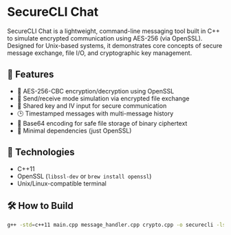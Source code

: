 # SecureCLI Chat

SecureCLI Chat is a lightweight, command-line messaging tool built in C++ to simulate encrypted communication using AES-256 (via OpenSSL). Designed for Unix-based systems, it demonstrates core concepts of secure message exchange, file I/O, and cryptographic key management.

## 🚀 Features

- 🔐 AES-256-CBC encryption/decryption using OpenSSL
- 💬 Send/receive mode simulation via encrypted file exchange
- 🔑 Shared key and IV input for secure communication
- 🕒 Timestamped messages with multi-message history
- 🧾 Base64 encoding for safe file storage of binary ciphertext
- 🧠 Minimal dependencies (just OpenSSL)

## 🧱 Technologies

- C++11
- OpenSSL (`libssl-dev` or `brew install openssl`)
- Unix/Linux-compatible terminal

## 🛠 How to Build

```bash
g++ -std=c++11 main.cpp message_handler.cpp crypto.cpp -o securecli -lssl -lcrypto
